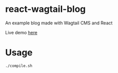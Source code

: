 # react-wagtail-blog
An example blog made with Wagtail CMS and React

Live demo [here][1]

[1]:178.208.92.248:9000/ 'Blog'

# Usage

```
./compile.sh
```
